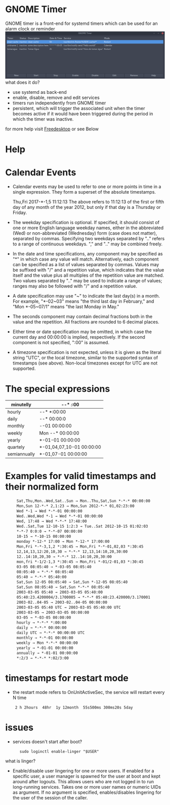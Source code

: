 # GNOME Timer

GNOME timer is a front-end for systemd timers which can be used for an alarm clock or reminder
![N|Solid](https://raw.githubusercontent.com/killown/gnome-timer/master/Images/screenshot.png)
what does it do?
 - use systemd as back-end
 - enable, disable, remove and edit services
 - timers run independently from GNOME timer
 - persistent, which will trigger the associated unit when the timer becomes active if it would have been triggered during the period in which the timer was inactive.

for more help visit [Freedesktop](https://www.freedesktop.org/software/systemd/man/systemd.time.html) or see Below


# Help
# Calendar Events

- Calendar events may be used to refer to one or more points in time in a single expression. They form a superset of the absolute timestamps.

     Thu,Fri 2017-*-1,5 11:12:13
The above refers to 11:12:13 of the first or fifth day of any month of the year 2012, but only if that day is a Thursday or Friday.

- The weekday specification is optional. If specified, it should consist of one or more English language weekday names, either in the abbreviated (Wed) or non-abbreviated (Wednesday) form (case does not matter), separated by commas. Specifying two weekdays separated by ".." refers to a range of continuous weekdays. "," and ".." may be combined freely.

- In the date and time specifications, any component may be specified as "*" in which case any value will match. Alternatively, each component can be specified as a list of values separated by commas. Values may be suffixed with "/" and a repetition value, which indicates that the value itself and the value plus all multiples of the repetition value are matched. Two values separated by ".." may be used to indicate a range of values; ranges may also be followed with "/" and a repetition value.

- A date specification may use "~" to indicate the last day(s) in a month. For example, "*-02~03" means "the third last day in February," and "Mon *-05~07/1" means "the last Monday in May."

- The seconds component may contain decimal fractions both in the value and the repetition. All fractions are rounded to 6 decimal places.

- Either time or date specification may be omitted, in which case the current day and 00:00:00 is implied, respectively. If the second component is not specified, ":00" is assumed.

- A timezone specification is not expected, unless it is given as the literal string "UTC", or the local timezone, similar to the supported syntax of timestamps (see above). Non-local timezones except for UTC are not supported.

# The special expressions

|minutelly   |*-*-* *:*:00             |
|------------|-------------------------|
|hourly      |*-*-* *:00:00            |
|daily       |*-*-* 00:00:0            |
|monthly     |*-*-01 00:00:00          |
|weekly      |Mon *-*-* 00:00:00       |
|yearly      |*-01-01 00:00:00         |
|quartely    |*-01,04,07,10-01 00:00:00|
|semiannually|*-01,07-01 00:00:00      |


# Examples for valid timestamps and their normalized form

         Sat,Thu,Mon..Wed,Sat..Sun → Mon..Thu,Sat,Sun *-*-* 00:00:00
         Mon,Sun 12-*-* 2,1:23 → Mon,Sun 2012-*-* 01,02:23:00
         Wed *-1 → Wed *-*-01 00:00:00
         Wed..Wed,Wed *-1 → Wed *-*-01 00:00:00
         Wed, 17:48 → Wed *-*-* 17:48:00
         Wed..Sat,Tue 12-10-15 1:2:3 → Tue..Sat 2012-10-15 01:02:03
         *-*-7 0:0:0 → *-*-07 00:00:00
         10-15 → *-10-15 00:00:00
         monday *-12-* 17:00 → Mon *-12-* 17:00:00
         Mon,Fri *-*-3,1,2 *:30:45 → Mon,Fri *-*-01,02,03 *:30:45
         12,14,13,12:20,10,30 → *-*-* 12,13,14:10,20,30:00
         12..14:10,20,30 → *-*-* 12..14:10,20,30:00
         mon,fri *-1/2-1,3 *:30:45 → Mon,Fri *-01/2-01,03 *:30:45
         03-05 08:05:40 → *-03-05 08:05:40
         08:05:40 → *-*-* 08:05:40
         05:40 → *-*-* 05:40:00
         Sat,Sun 12-05 08:05:40 → Sat,Sun *-12-05 08:05:40
         Sat,Sun 08:05:40 → Sat,Sun *-*-* 08:05:40
         2003-03-05 05:40 → 2003-03-05 05:40:00
         05:40:23.4200004/3.1700005 → *-*-* 05:40:23.420000/3.170001
         2003-02..04-05 → 2003-02..04-05 00:00:00
         2003-03-05 05:40 UTC → 2003-03-05 05:40:00 UTC
         2003-03-05 → 2003-03-05 00:00:00
         03-05 → *-03-05 00:00:00
         hourly → *-*-* *:00:00
         daily → *-*-* 00:00:00
         daily UTC → *-*-* 00:00:00 UTC
         monthly → *-*-01 00:00:00
         weekly → Mon *-*-* 00:00:00
         yearly → *-01-01 00:00:00
         annually → *-01-01 00:00:00
         *:2/3 → *-*-* *:02/3:00

# timestamps for restart mode
- the restart mode refers to OnUnitActiveSec, the service will restart every N time

       2 h 2hours  48hr  1y 12month  55s500ms 300ms20s 5day

# issues
- services doesn't start after boot?

         sudo loginctl enable-linger "$USER"
what is linger?
- Enable/disable user lingering for one or more users. If enabled for a specific user, a user manager is spawned for the user at boot and kept around after logouts. This allows users who are not logged in to run long-running services. Takes one or more user names or numeric UIDs as argument. If no argument is specified, enables/disables lingering for the user of the session of the caller.
